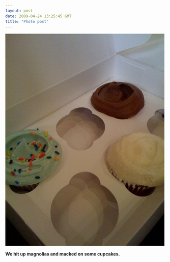 ```yaml
---
layout: post
date: 2009-04-24 13:25:45 GMT
title: "Photo post"
---
```

![travisj](/images/b5c9b116f6269384f5f25ac17f3e1737505040cc4ab77581ac6ce08a17ca5574.jpg)

<b>We hit up magnolias and macked on some cupcakes.</b>